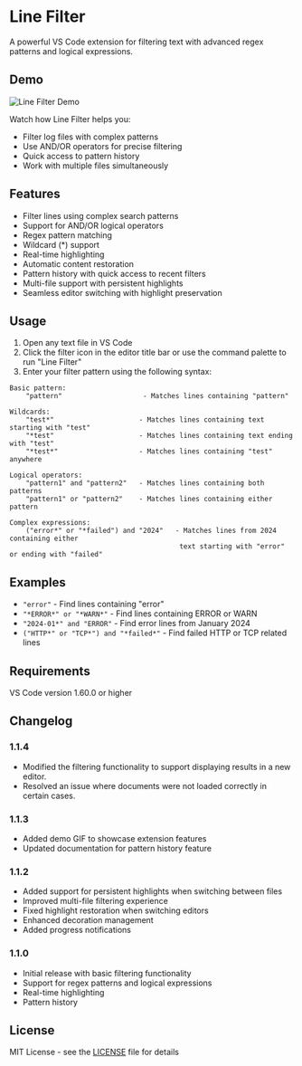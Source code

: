 # Line Filter

A powerful VS Code extension for filtering text with advanced regex patterns and logical expressions.

## Demo

![Line Filter Demo](images/demo.gif)

Watch how Line Filter helps you:
- Filter log files with complex patterns
- Use AND/OR operators for precise filtering
- Quick access to pattern history
- Work with multiple files simultaneously

## Features

- Filter lines using complex search patterns
- Support for AND/OR logical operators
- Regex pattern matching
- Wildcard (*) support
- Real-time highlighting
- Automatic content restoration
- Pattern history with quick access to recent filters
- Multi-file support with persistent highlights
- Seamless editor switching with highlight preservation

## Usage

1. Open any text file in VS Code
2. Click the filter icon in the editor title bar or use the command palette to run "Line Filter"
3. Enter your filter pattern using the following syntax:

```
Basic pattern:
    "pattern"                    - Matches lines containing "pattern"

Wildcards:
    "test*"                     - Matches lines containing text starting with "test"
    "*test"                     - Matches lines containing text ending with "test"
    "*test*"                    - Matches lines containing "test" anywhere

Logical operators:
    "pattern1" and "pattern2"   - Matches lines containing both patterns
    "pattern1" or "pattern2"    - Matches lines containing either pattern

Complex expressions:
    ("error*" or "*failed") and "2024"   - Matches lines from 2024 containing either
                                          text starting with "error" or ending with "failed"
```

## Examples

- `"error"` - Find lines containing "error"
- `"*ERROR*" or "*WARN*"` - Find lines containing ERROR or WARN
- `"2024-01*" and "ERROR"` - Find error lines from January 2024
- `("HTTP*" or "TCP*") and "*failed*"` - Find failed HTTP or TCP related lines

## Requirements

VS Code version 1.60.0 or higher

## Changelog

### 1.1.4
- Modified the filtering functionality to support displaying results in a new editor.
- Resolved an issue where documents were not loaded correctly in certain cases.

### 1.1.3
- Added demo GIF to showcase extension features
- Updated documentation for pattern history feature

### 1.1.2
- Added support for persistent highlights when switching between files
- Improved multi-file filtering experience
- Fixed highlight restoration when switching editors
- Enhanced decoration management
- Added progress notifications

### 1.1.0
- Initial release with basic filtering functionality
- Support for regex patterns and logical expressions
- Real-time highlighting
- Pattern history

## License

MIT License - see the [LICENSE](LICENSE) file for details

